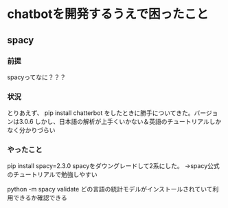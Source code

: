 # chatbotを開発するうえで困ったこと

## spacy
### 前提
spacyってなに？？？

### 状況
とりあえず、
pip install chatterbot
をしたときに勝手についてきた。バージョンは3.0.6
しかし、日本語の解析が上手くいかない＆英語のチュートリアルしかなく分かりづらい

### やったこと
pip install spacy=2.3.0
spacyをダウングレードして2系にした。
→spacy公式のチュートリアルで勉強しやすい

python -m spacy validate
どの言語の統計モデルがインストールされていて利用できるか確認できる